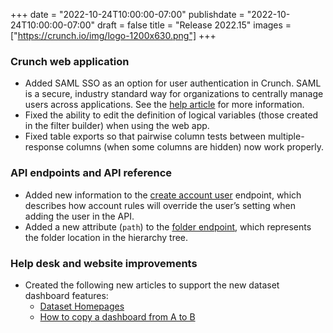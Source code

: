 +++
date = "2022-10-24T10:00:00-07:00"
publishdate = "2022-10-24T10:00:00-07:00"
draft = false
title = "Release 2022.15"
images = ["https://crunch.io/img/logo-1200x630.png"]
+++

### Crunch web application

- Added SAML SSO as an option for user authentication in Crunch. SAML is a secure, industry standard way for organizations to centrally manage users across applications. See the [help article](https://help.crunch.io/hc/en-us/articles/9284853041549-Setting-Up-a-Partner-SAML-Provider) for more information.
- Fixed the ability to edit the definition of logical variables (those created in the filter builder) when using the web app.
- Fixed table exports so that pairwise column tests between multiple-response columns (when some columns are hidden) now work properly.

### API endpoints and API reference

- Added new information to the [create account user](https://crunch.io/api/reference/#post-/account/users/) endpoint, which describes how account rules  will override the user’s setting when adding the user in the API.
- Added  a new attribute (`path`) to the [folder endpoint](https://crunch.io/api/reference/#get-/datasets/-dataset_id-/folders/-folder_id-/), which represents the folder location in the hierarchy tree.

### Help desk and website improvements

- Created the following new articles to support the new dataset dashboard features:
    - [Dataset Homepages](https://help.crunch.io/hc/en-us/articles/9571734333581-Dataset-Homepages)
    - [How to copy a dashboard from A to B](https://help.crunch.io/hc/en-us/articles/9546301672461-How-to-copy-a-dashboard-from-A-to-B)
